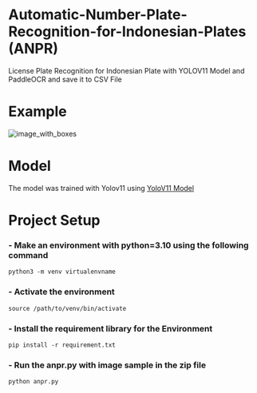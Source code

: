 # Automatic-Number-Plate-Recognition-for-Indonesian-Plates (ANPR)
 License Plate Recognition for Indonesian Plate with YOLOV11 Model and PaddleOCR and save it to CSV File

# Example
![image_with_boxes](https://github.com/user-attachments/assets/6d0f3f10-4b5d-4fdb-abee-6edd2b6e7336)

# Model
The model was trained with Yolov11 using [YoloV11 Model]([https://github.com/egier-outdoor](https://universe.roboflow.com/roboflow-universe-projects/license-plate-recognition-rxg4e/dataset/4))

# Project Setup
### - Make an environment with python=3.10 using the following command <br />
  `python3 -m venv virtualenvname` <br />
  
### - Activate the environment<br />
  `source /path/to/venv/bin/activate` <br />
  
### - Install the requirement library for the Environment <br />
  `pip install -r requirement.txt` <br />
  
### - Run the anpr.py with image sample in the zip file <br />
  `python anpr.py` <br />
  
